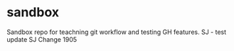# sandbox
Sandbox repo for teachning git workflow and testing GH features.
SJ - test update
SJ Change 1905
